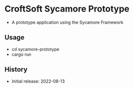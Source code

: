 # CroftSoft Sycamore Prototype

- A prototype application using the Sycamore Framework

## Usage

- cd sycamore-prototype
- cargo run

## History

- Initial release: 2022-08-13